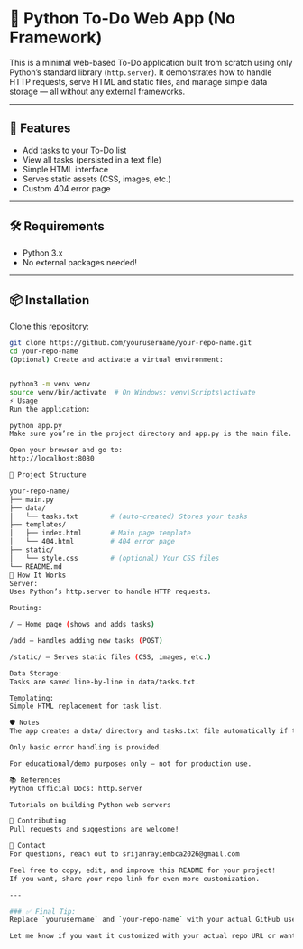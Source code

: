 # 📝 Python To-Do Web App (No Framework)

This is a minimal web-based To-Do application built from scratch using only Python’s standard library (`http.server`). It demonstrates how to handle HTTP requests, serve HTML and static files, and manage simple data storage — all without any external frameworks.

---

## 🚀 Features

- Add tasks to your To-Do list  
- View all tasks (persisted in a text file)  
- Simple HTML interface  
- Serves static assets (CSS, images, etc.)  
- Custom 404 error page  

---

## 🛠️ Requirements

- Python 3.x  
- No external packages needed!

---

## 📦 Installation

Clone this repository:

```bash
git clone https://github.com/yourusername/your-repo-name.git
cd your-repo-name
(Optional) Create and activate a virtual environment:


python3 -m venv venv
source venv/bin/activate  # On Windows: venv\Scripts\activate
⚡ Usage
Run the application:

python app.py
Make sure you’re in the project directory and app.py is the main file.

Open your browser and go to:
http://localhost:8080

📁 Project Structure

your-repo-name/
├── main.py
├── data/
│   └── tasks.txt        # (auto-created) Stores your tasks
├── templates/
│   ├── index.html       # Main page template
│   └── 404.html         # 404 error page
├── static/
│   └── style.css        # (optional) Your CSS files
└── README.md
📝 How It Works
Server:
Uses Python’s http.server to handle HTTP requests.

Routing:

/ – Home page (shows and adds tasks)

/add – Handles adding new tasks (POST)

/static/ – Serves static files (CSS, images, etc.)

Data Storage:
Tasks are saved line-by-line in data/tasks.txt.

Templating:
Simple HTML replacement for task list.

🛡️ Notes
The app creates a data/ directory and tasks.txt file automatically if they don’t exist.

Only basic error handling is provided.

For educational/demo purposes only — not for production use.

📚 References
Python Official Docs: http.server

Tutorials on building Python web servers

🙌 Contributing
Pull requests and suggestions are welcome!

📧 Contact
For questions, reach out to srijanrayiembca2026@gmail.com

Feel free to copy, edit, and improve this README for your project!
If you want, share your repo link for even more customization.

---

### ✅ Final Tip:
Replace `yourusername` and `your-repo-name` with your actual GitHub username and repository name before using this in your project.

Let me know if you want it customized with your actual repo URL or want a version with screenshots, badges, or GitHub stats!